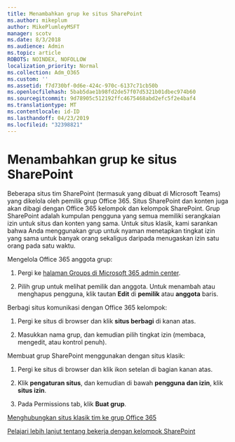 ```yaml
---
title: Menambahkan grup ke situs SharePoint
ms.author: mikeplum
author: MikePlumleyMSFT
manager: scotv
ms.date: 8/3/2018
ms.audience: Admin
ms.topic: article
ROBOTS: NOINDEX, NOFOLLOW
localization_priority: Normal
ms.collection: Adm_O365
ms.custom: ''
ms.assetid: f7d730bf-0d6e-424c-970c-6137c71cb50b
ms.openlocfilehash: 5bab5dae1b98fd2de57f07d5321b01dbec974b60
ms.sourcegitcommit: 9d78905c512192ffc4675468abd2efc5f2e4baf4
ms.translationtype: MT
ms.contentlocale: id-ID
ms.lasthandoff: 04/23/2019
ms.locfileid: "32398821"
---
```

# <a name="add-a-group-to-a-sharepoint-site"></a>Menambahkan grup ke situs SharePoint

Beberapa situs tim SharePoint (termasuk yang dibuat di Microsoft Teams) yang dikelola oleh pemilik grup Office 365. Situs SharePoint dan konten juga akan dibagi dengan Office 365 kelompok dan kelompok SharePoint. Grup SharePoint adalah kumpulan pengguna yang semua memiliki serangkaian izin untuk situs dan konten yang sama. Untuk situs klasik, kami sarankan bahwa Anda menggunakan grup untuk nyaman menetapkan tingkat izin yang sama untuk banyak orang sekaligus daripada menugaskan izin satu orang pada satu waktu.
  
Mengelola Office 365 anggota grup:
  
1. Pergi ke [halaman Groups di Microsoft 365 admin center](https://portal.office.com/adminportal/home#/groups).
    
2. Pilih grup untuk melihat pemilik dan anggota. Untuk menambah atau menghapus pengguna, klik tautan **Edit** di **pemilik** atau **anggota** baris. 
    
Berbagi situs komunikasi dengan Office 365 kelompok:
  
1. Pergi ke situs di browser dan klik **situs berbagi** di kanan atas. 
    
2. Masukkan nama grup, dan kemudian pilih tingkat izin (membaca, mengedit, atau kontrol penuh).
    
Membuat grup SharePoint menggunakan dengan situs klasik:
  
1. Pergi ke situs di browser dan klik ikon setelan di bagian kanan atas.
    
2. Klik **pengaturan situs**, dan kemudian di bawah **pengguna dan izin**, klik **situs izin**.
    
3. Pada Permissions tab, klik **Buat grup**.
    
[Menghubungkan situs klasik tim ke grup Office 365](https://go.microsoft.com/fwlink/?linkid=2008654)
  
[Pelajari lebih lanjut tentang bekerja dengan kelompok SharePoint](https://go.microsoft.com/fwlink/?linkid=874658)
  

